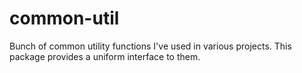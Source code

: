 # common-util
Bunch of common utility functions I've used in various projects. This package provides a uniform interface to them.
